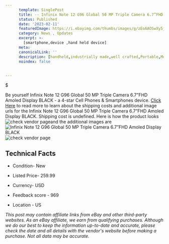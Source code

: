 ```yaml
---
      template: SinglePost
      title: -- Infinix Note 12 G96 Global 50 MP Triple Camera 6.7”FHD Amoled Display BLACK
      status: Published
      date: '2023-02-11'
      featuredImage: https://i.ebayimg.com/thumbs/images/g/zEoAAOSwXy5jYiON/s-l225.jpg
      category: News , Updates
      excerpt: >-
        [smartphone,device ,hand held device]
      meta:
      canonicalLink: ''
      description: [handheld,industrially made,well crafted,Portable,Mobile,Compact,Convenient,Lightweight,Maneuverable,Man-portable,Miniature,Carriable,Hand-held,Light,Holdable,Transportable,Mobile device,Pocket-sized,On-the-go,Wireless,Cordless,Compact size,Convenient size, smartphone,device ,hand held device]
      noindex: false
      
        
---
```

$

Be yourself Infinix Note 12 G96 Global 50 MP Triple Camera 6.7”FHD Amoled Display BLACK - a 4-star Cell Phones & Smartphones device. [Click Here](https://www.ebay.com/itm/295428930229?hash=item44c8efbab5%3Ag%3AzEoAAOSwXy5jYiON&mkevt=1&mkcid=1&mkrid=711-53200-19255-0&campid=%253CePNCampaignId%253E&customid=%253CreferenceId%253E&toolid=10049) to read more to learn about the shipping costs and additional image urls for the Infinix Note 12 G96 Global 50 MP Triple Camera 6.7”FHD Amoled Display BLACK. Shipping cost is undefined. Here is how the product looks ![check vendor page](https://i.ebayimg.com/thumbs/images/g/zEoAAOSwXy5jYiON/s-l225.jpg)and the additional images are![Infinix Note 12 G96 Global 50 MP Triple Camera 6.7”FHD Amoled Display BLACK](https://i.ebayimg.com/images/g/zEoAAOSwXy5jYiON/s-l1600.jpg)![check vendor page](https://origin-galleryplus.ebayimg.com/ws/web/295428930229_2_0_1/225x225.jpg,https://origin-galleryplus.ebayimg.com/ws/web/295428930229_3_0_1/225x225.jpg,https://origin-galleryplus.ebayimg.com/ws/web/295428930229_4_0_1/225x225.jpg,https://origin-galleryplus.ebayimg.com/ws/web/295428930229_5_0_1/225x225.jpg,https://origin-galleryplus.ebayimg.com/ws/web/295428930229_6_0_1/225x225.jpg,https://origin-galleryplus.ebayimg.com/ws/web/295428930229_7_0_1/225x225.jpg,https://origin-galleryplus.ebayimg.com/ws/web/295428930229_8_0_1/225x225.jpg,https://origin-galleryplus.ebayimg.com/ws/web/295428930229_9_0_1/225x225.jpg,https://origin-galleryplus.ebayimg.com/ws/web/295428930229_10_0_1/225x225.jpg,https://origin-galleryplus.ebayimg.com/ws/web/295428930229_11_0_1/225x225.jpg,https://origin-galleryplus.ebayimg.com/ws/web/295428930229_12_0_1/225x225.jpg)



 ## Technical Facts 



     
      

 - Condition- New 


      

 - Listed Price- 259.99 


      

 - Currency- USD 


      

 - Feedback score - 969 


      

 - Location - US 


      
      

 *_This post may contain affiliate links from eBay and other third-party websites. As an eBay affiliate, we earn from qualifying purchases. Although we do our best to keep the information up-to-date and accurate, please check the date and all details with the vendor's website before making a purchase. Not all data may be accurate._*






